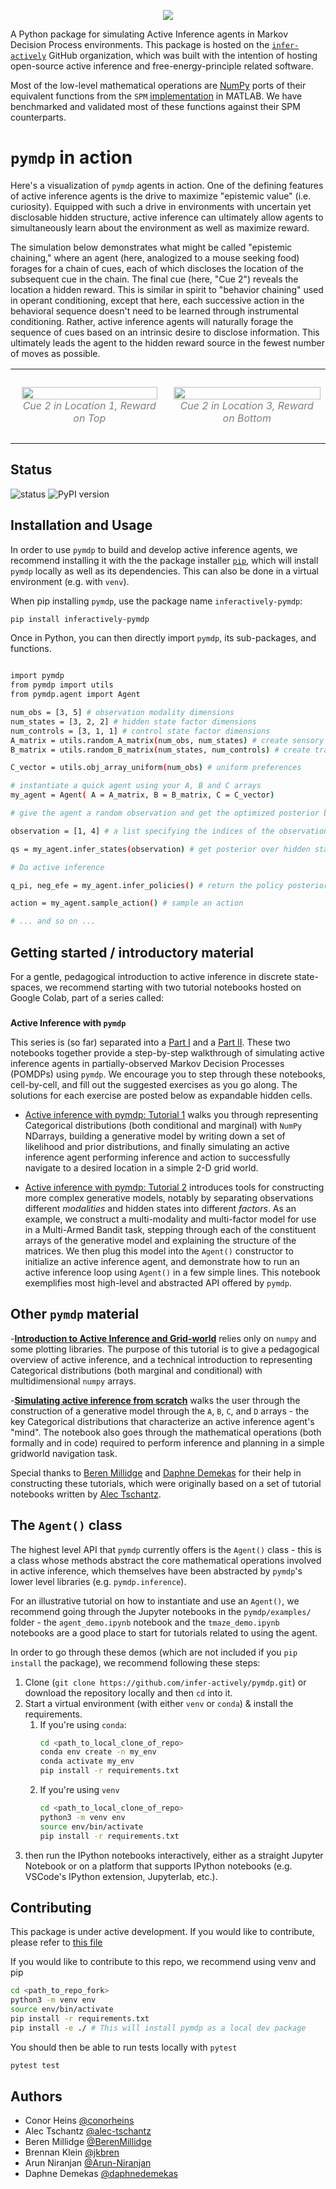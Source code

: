 
<p align='center'>
  <a href='https://github.com/infer-actively/pymdp'>
    <img src='.github/pymdp_logo_2-removebg.png' />
  </a> 
</p>

A Python package for simulating Active Inference agents in Markov Decision Process environments. 
This package is hosted on the [`infer-actively`](https://github.com/infer-actively) GitHub organization, which was built with the intention of hosting open-source active inference and free-energy-principle related software.

Most of the low-level mathematical operations are [NumPy](https://github.com/numpy/numpy) ports of their equivalent functions from the `SPM` [implementation](https://www.fil.ion.ucl.ac.uk/spm/doc/) in MATLAB. We have benchmarked and validated most of these functions against their SPM counterparts.

# ``pymdp`` in action

Here's a visualization of ``pymdp`` agents in action. One of the defining features of active inference agents is the drive to maximize "epistemic value" (i.e. curiosity). Equipped with such a drive in environments with uncertain yet disclosable hidden structure, active inference can ultimately allow agents to simultaneously learn about the environment as well as maximize reward.

The simulation below demonstrates what might be called "epistemic chaining," where an agent (here, analogized to a mouse seeking food) forages for a chain of cues, each of which discloses the location of the subsequent cue in the chain. The final cue (here, "Cue 2") reveals the location a hidden reward. This is similar in spirit to "behavior chaining" used in operant conditioning, except that here, each successive action in the behavioral sequence doesn't need to be learned through instrumental conditioning. Rather, active inference agents will naturally forage the sequence of cues based on an intrinsic desire to disclose information. This ultimately leads the agent to the hidden reward source in the fewest number of moves as possible.
<!-- 
<p align="center">
  <img src=".github/chained_cue_navigation_v1.gif" width="50%" height="50%"/>
  <img src=".github/chained_cue_navigation_v2.gif" width="50%" height="50%"/>
</p> -->

<!-- ![alt](.github/chained_cue_navigation_v1.gif) | ![alt](.github/chained_cue_navigation_v2.gif) -->

<table><tr>
<td> 
  <p align="center" style="padding: 10px">
    <img src=".github/chained_cue_navigation_v1.gif" width="100%" height="50%"/>
    <br>
    <em style="color: grey">Cue 2 in Location 1, Reward on Top</em>
  </p> 
</td>
<td> 
  <p align="center">
    <img src=".github/chained_cue_navigation_v2.gif" width="100%" height="50%"/>
    <br>
    <em style="color: grey">Cue 2 in Location 3, Reward on Bottom</em>
  </p> 
</td>
</tr></table>

## Status

![status](https://img.shields.io/badge/status-active-green)
![PyPI version](https://img.shields.io/pypi/v/inferactively-pymdp)

## Installation and Usage

In order to use `pymdp` to build and develop active inference agents, we recommend installing it with the the package installer [`pip`](https://pip.pypa.io/en/stable/), which will install `pymdp` locally as well as its dependencies. This can also be done in a virtual environment (e.g. with `venv`). 

When pip installing `pymdp`, use the package name `inferactively-pymdp`:

```bash
pip install inferactively-pymdp
```

Once in Python, you can then directly import `pymdp`, its sub-packages, and functions.

```bash

import pymdp
from pymdp import utils
from pymdp.agent import Agent

num_obs = [3, 5] # observation modality dimensions
num_states = [3, 2, 2] # hidden state factor dimensions
num_controls = [3, 1, 1] # control state factor dimensions
A_matrix = utils.random_A_matrix(num_obs, num_states) # create sensory likelihood (A matrix)
B_matrix = utils.random_B_matrix(num_states, num_controls) # create transition likelihood (B matrix)

C_vector = utils.obj_array_uniform(num_obs) # uniform preferences

# instantiate a quick agent using your A, B and C arrays
my_agent = Agent( A = A_matrix, B = B_matrix, C = C_vector)

# give the agent a random observation and get the optimized posterior beliefs

observation = [1, 4] # a list specifying the indices of the observation, for each observation modality

qs = my_agent.infer_states(observation) # get posterior over hidden states (a multi-factor belief)

# Do active inference

q_pi, neg_efe = my_agent.infer_policies() # return the policy posterior and return (negative) expected free energies of each policy as well

action = my_agent.sample_action() # sample an action

# ... and so on ...
```


## Getting started / introductory material

For a gentle, pedagogical introduction to active inference in discrete state-spaces, we recommend starting with two tutorial notebooks hosted on Google Colab, part of a series called:

###
**Active Inference with `pymdp`**

This series is (so far) separated into a [Part I](https://colab.research.google.com/drive/1Ux_jSFzXothHt6VKJRzLMXUBKvW8hdD8?usp=sharing) and a [Part II](https://colab.research.google.com/drive/1Q51jamhazOF0jHbB26TIwfujY5hBMEaf?usp=sharing). These two notebooks together provide a step-by-step walkthrough of simulating active inference agents in partially-observed Markov Decision Processes (POMDPs) using `pymdp`. We encourage you to step through these notebooks, cell-by-cell,  and fill out the suggested exercises as you go along. The solutions for each exercise are posted below as expandable hidden cells.

- [Active inference with pymdp: Tutorial 1](https://colab.research.google.com/drive/1Ux_jSFzXothHt6VKJRzLMXUBKvW8hdD8?usp=sharing) walks you through representing Categorical distributions (both conditional and marginal) with `NumPy` NDarrays, building a generative model by writing down a set of likelihood and prior distributions, and finally simulating an active inference agent performing inference and action to successfully navigate to a desired location in a simple 2-D grid world.

- [Active inference with pymdp: Tutorial 2](https://colab.research.google.com/drive/1Q51jamhazOF0jHbB26TIwfujY5hBMEaf?usp=sharing) introduces tools for constructing more complex generative models, notably by separating observations different *modalities* and hidden states into different *factors*. As an example, we construct a multi-modality and multi-factor model for use in a Multi-Armed Bandit task, stepping through each of the constituent arrays of the generative model and explaining the structure of the matrices. We then plug this model into the `Agent()` constructor to initialize an active inference agent, and demonstrate how to run an active inference loop using `Agent()` in a few simple lines. This notebook exemplifies most high-level and abstracted API offered by `pymdp`.  

## Other `pymdp` material

-[**Introduction to Active Inference and Grid-world**](https://colab.research.google.com/drive/1m9Hhd7GnJEsbMrKf5khCh3EQnbjoCahw?usp=sharing) relies only on `numpy` and some plotting libraries. The purpose of this tutorial is to give a pedagogical overview of active inference, and a technical introduction to representing Categorical distributions (both marginal and conditional) with multidimensional `numpy` arrays.

-[**Simulating active inference from scratch**](https://colab.research.google.com/drive/13XfDDh2m-nHf8I_BPbQHhwUGxPgQLpjv?usp=sharing) walks the user through the construction of a generative model through the `A`, `B`, `C`, and `D` arrays - the key Categorical distributions that characterize an active inference agent's "mind". The notebook also goes through the mathematical operations (both formally and in code) required to perform inference and planning in a simple gridworld navigation task.

Special thanks to [Beren Millidge](https://github.com/BerenMillidge) and [Daphne Demekas](https://github.com/daphnedemekas) for their help in constructing these tutorials, which were originally based on a set of tutorial notebooks written by [Alec Tschantz](https://github.com/alec-tschantz).

## The `Agent()` class
The highest level API that `pymdp` currently offers is the `Agent()` class - this is a class whose methods abstract the core mathematical operations involved in active inference, which themselves have been abstracted by `pymdp`'s lower level libraries (e.g. `pymdp.inference`). 

For an illustrative tutorial on how to instantiate and use an `Agent()`, we recommend going through the Jupyter notebooks in the `pymdp/examples/` folder - the `agent_demo.ipynb` notebook and the `tmaze_demo.ipynb` notebooks are a good place to start for tutorials related to using the agent.

In order to go through these demos (which are not included if you `pip install` the package), we recommend following these steps:

1. Clone (`git clone https://github.com/infer-actively/pymdp.git`) or download the repository locally and then `cd` into it.
2. Start a virtual environment (with either `venv` or `conda`) & install the requirements.
   1. If you're using `conda`:
      ```bash
      cd <path_to_local_clone_of_repo>
      conda env create -n my_env
      conda activate my_env
      pip install -r requirements.txt
      ```
   2. If you're using `venv`
      ```bash
      cd <path_to_local_clone_of_repo>
      python3 -m venv env
      source env/bin/activate
      pip install -r requirements.txt
      ```
3. then run the IPython notebooks interactively, either as a straight Jupyter Notebook or on a platform that supports IPython notebooks (e.g. VSCode's IPython extension, Jupyterlab, etc.).

## Contributing

This package is under active development. If you would like to contribute, please refer to [this file](CONTRIBUTING.md)

If you would like to contribute to this repo, we recommend using venv and pip
```bash
cd <path_to_repo_fork>
python3 -m venv env
source env/bin/activate
pip install -r requirements.txt
pip install -e ./ # This will install pymdp as a local dev package
```

You should then be able to run tests locally with `pytest`
```bash
pytest test
```

## Authors

- Conor Heins [@conorheins](https://github.com/conorheins)
- Alec Tschantz [@alec-tschantz](https://github.com/alec-tschantz)
- Beren Millidge [@BerenMillidge](https://github.com/BerenMillidge)
- Brennan Klein [@jkbren](https://github.com/jkbren)
- Arun Niranjan [@Arun-Niranjan](https://github.com/Arun-Niranjan)
- Daphne Demekas [@daphnedemekas](https://github.com/daphnedemekas)
